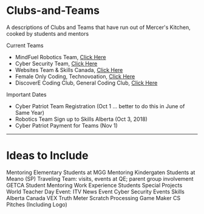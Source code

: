 # Clubs-and-Teams
A descriptions of Clubs and Teams that have run out of Mercer's Kitchen, cooked by students and mentors

Current Teams
- MindFuel Robotics Team, <a href ="https://github.com/MercersKitchen/mindFuel2018">Click Here</a>
- Cyber Security Team, <a href="">Click Here</a>
- Websites Team & Skills Canada, <a href="">Click Here</a>
- Female Only Coding, Technovoation, <a href="">Click Here</a>
- DiscoverE Coding Club, General Coding Club, <a href="">Click Here</a>

Important Dates
- Cyber Patriot Team Registration (Oct 1 ... better to do this in June of Same Year)
- Robotics Team Sign up to Skills Alberta (Oct 3, 2018)
- Cyber Patriot Payment for Teams (Nov 1)

---

# Ideas to Include
Mentoring Elementary Students at MGG
Mentoring Kindergaten Students at Meano (SP)
Traveling Team: visits, events at QE; parent group involvement
GETCA Student Mentoring
Work Experience Students
Special Projects
World Teacher Day Event: ITV News Event
Cyber Security Events
Skills Alberta Canada
VEX
Truth Meter
Scratch
Processing
Game Maker
CS Pitches (Including Logo)
